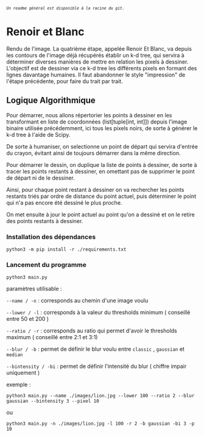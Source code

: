<sub>*`Un readme général est disponible à la racine du git.`*</sub>

# Renoir et Blanc

Rendu de l'image. La quatrième étape, appelée Renoir Et Blanc, va depuis les contours de l'image déjà récupérés établir un k-d tree, qui servira à déterminer diverses manières de mettre en relation les pixels à dessiner. L'objectif est de dessiner via ce k-d tree les différents pixels en formant des lignes davantage humaines. Il faut abandonner le style "impression" de l'étape précédente, pour faire du trait par trait.


## Logique Algorithmique

Pour démarrer, nous allons répertorier les points à dessiner en les transformant en liste de coordonnées (list[tuple[int, int]]) depuis l'image binaire utilisée précédemment, ici tous les pixels noirs, de sorte à générer le k-d tree à l'aide de Scipy.

De sorte à humaniser, on selectionne un point de départ qui servira d'entrée du crayon, évitant ainsi de toujours démarrer dans la même direction.

Pour démarrer le dessin, on duplique la liste de points à dessiner, de sorte à tracer les points restants à dessiner, en omettant pas de supprimer le point de départ ni de le dessiner.

Ainsi, pour chaque point restant à dessiner on va rechercher les points restants triés par ordre de distance du point actuel, puis déterminer le point qui n'a pas encore été dessiné le plus proche.

On met ensuite à jour le point actuel au point qu'on a dessiné et on le retire des points restants à dessiner.

### Installation des dépendances

`python3 -m pip install -r ./requirements.txt`

### Lancement du programme

`python3 main.py`

paramètres utilisable :

`--name / -n` : corresponds au chemin d'une image voulu

`--lower / -l` : corresponds à la valeur du thresholds minimum ( conseillé entre 50 et 200 )

`--ratio / -r`   : corresponds au ratio qui permet d'avoir le thresholds maximum ( conseillé entre 2:1 et 3:1)

`--blur / -b` : permet de définir le blur voulu entre `classic` , `gaussian` et `median`

`--bintensity / -bi` : permet de définir l'intensité du blur ( chiffre impair uniquement )

exemple :

`python3 main.py --name ./images/lion.jpg --lower 100 --ratio 2 --blur gaussian --bintensity 3 --pixel 10`

ou

`python3 main.py -n ./images/lion.jpg -l 100 -r 2 -b gaussian -bi 3 -p 10`
